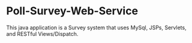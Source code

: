 # Poll-Survey-Web-Service
This java application is a Survey system that uses MySql, JSPs, Servlets, and RESTful Views/Dispatch.
